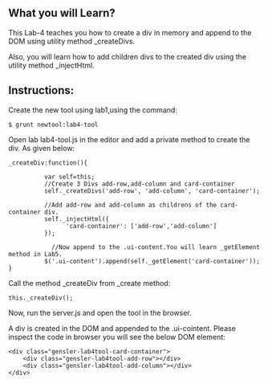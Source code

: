 ## What you will Learn?

This Lab-4 teaches you how to create a div in memory and append to the DOM using utility method _createDivs.

Also, you will learn how to add children divs to the created div using the utility method _injectHtml.


## Instructions:

 Create the new tool using lab1,using the command:

 	$ grunt newtool:lab4-tool


Open lab lab4-tool.js in the editor and add a private method to create the div. As given below:

	_createDiv:function(){
            
              var self=this;
              //Create 3 Divs add-row,add-column and card-container
              self._createDivs('add-row', 'add-column', 'card-container');

              //Add add-row and add-column as childrens of the card-container div.
              self._injectHtml({
                    'card-container': ['add-row','add-column']
              });
              
	      		//Now append to the .ui-content.You will learn _getElement method in Lab5.
              $('.ui-content').append(self._getElement('card-container')); 
	}
 
 Call the method _createDiv from _create method:

 	this._createDiv();

 Now, run the server.js and open the tool in the browser.


 A div is created in the DOM and appended to the .ui-cointent. Please inspect the code in browser you will see the below DOM element:

 	<div class="gensler-lab4tool-card-container">
 		<div class="gensler-lab4tool-add-row"></div>
 		<div class="gensler-lab4tool-add-column"></div>
 	</div>




 
